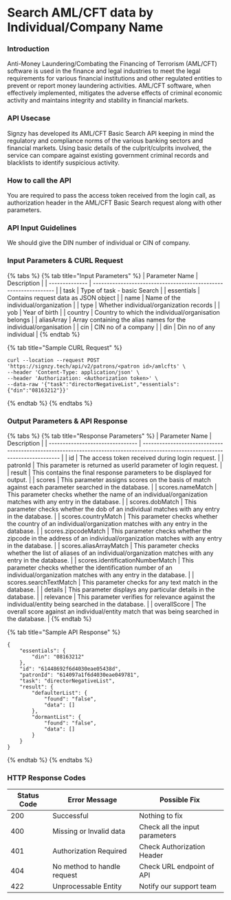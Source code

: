 # Search AML/CFT data by Individual/Company Name

### Introduction

Anti-Money Laundering/Combating the Financing of Terrorism (AML/CFT) software is used in the finance and legal industries to meet the legal requirements for various financial institutions and other regulated entities to prevent or report money laundering activities. AML/CFT software, when effectively implemented, mitigates the adverse effects of criminal economic activity and maintains integrity and stability in financial markets.

### API Usecase

Signzy has developed its AML/CFT Basic Search API keeping in mind the regulatory and compliance norms of the various banking sectors and financial markets. Using basic details of the culprit/culprits involved, the service can compare against existing government criminal records and blacklists to identify suspicious activity.

### How to call the API

You are required to pass the access token received from the login call, as authorization header in the AML/CFT Basic Search request along with other parameters.

### API Input Guidelines

We should give the DIN number of individual or CIN of company.

### Input Parameters & CURL Request

{% tabs %}
{% tab title="Input Parameters" %}
| Parameter Name | Description                                                      |
| -------------- | ---------------------------------------------------------------- |
| task           | Type of task - basic Search                                      |
| essentials     | Contains request data as JSON object                             |
| name           | Name of the individual/organization                              |
| type           | Whether individual/organization records                          |
| yob            | Year of birth                                                    |
| country        | Country to which the individual/organisation belongs             |
| aliasArray     | Array containing the alias names for the individual/organisation |
| cin            | CIN no of a company                                              |
| din            | Din no of any individual                                         |
{% endtab %}

{% tab title="Sample CURL Request" %}
```
curl --location --request POST 'https://signzy.tech/api/v2/patrons/<patron id>/amlcfts' \
--header 'Content-Type: application/json' \
--header 'Authorization: <Authorization token>' \
--data-raw '{"task":"directorNegativeList","essentials":{"din":"08163212"}}'
```
{% endtab %}
{% endtabs %}

### Output Parameters & API Response

{% tabs %}
{% tab title="Response Parameters" %}
| Parameter Name                   | Description                                                                                                                    |
| -------------------------------- | ------------------------------------------------------------------------------------------------------------------------------ |
| id                               | The access token received during login request.                                                                                |
| patronId                         | This parameter is returned as userId parameter of login request.                                                               |
| result                           | This contains the final response parameters to be displayed for output.                                                        |
| scores                           | This parameter assigns scores on the basis of match against each parameter searched in the database.                           |
| scores.nameMatch                 | This parameter checks whether the name of an individual/organization matches with any entry in the database.                   |
| scores.dobMatch                  | This parameter checks whether the dob of an individual matches with any entry in the database.                                 |
| scores.countryMatch              | This parameter checks whether the country of an individual/organization matches with any entry in the database.                |
| scores.zipcodeMatch              | This parameter checks whether the zipcode in the address of an individual/organization matches with any entry in the database. |
| scores.aliasArrayMatch           | This parameter checks whether the list of aliases of an individual/organization matches with any entry in the database.        |
| scores.identificationNumberMatch | This parameter checks whether the identification number of an individual/organization matches with any entry in the database.  |
| scores.searchTextMatch           | This parameter checks for any text match in the database.                                                                      |
| details                          | This parameter displays any particular details in the database.                                                                |
| relevance                        | This parameter verifies for relevance against the individual/entity being searched in the database.                            |
| overallScore                     | The overall score against an individual/entity match that was being searched in the database.                                  |
{% endtab %}

{% tab title="Sample API Response" %}
```
{
    "essentials": {
        "din": "08163212"
    },
    "id": "61448692f6d4030eae05438d",
    "patronId": "614097a1f6d4030eae049781",
    "task": "directorNegativeList",
    "result": {
        "defaulterList": {
            "found": "false",
            "data": []
        },
        "dormantList": {
            "found": "false",
            "data": []
        }
    }
}
```
{% endtab %}
{% endtabs %}

### HTTP Response Codes

| Status Code | Error Message               | Possible Fix                   |
| ----------- | --------------------------- | ------------------------------ |
| 200         | Successful                  | Nothing to fix                 |
| 400         | Missing or Invalid data     | Check all the input parameters |
| 401         | Authorization Required      | Check Authorization Header     |
| 404         | No method to handle request | Check URL endpoint of API      |
| 422         | Unprocessable Entity        | Notify our support team        |
